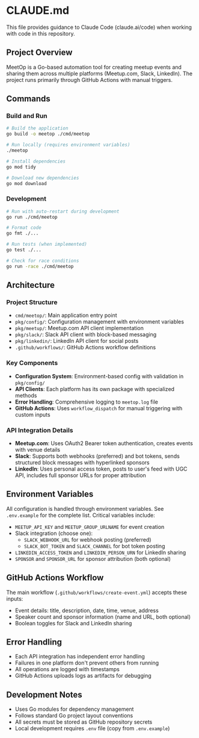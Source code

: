 # CLAUDE.md

This file provides guidance to Claude Code (claude.ai/code) when working with code in this repository.

## Project Overview

MeetOp is a Go-based automation tool for creating meetup events and sharing them across multiple platforms (Meetup.com, Slack, LinkedIn). The project runs primarily through GitHub Actions with manual triggers.

## Commands

### Build and Run
```bash
# Build the application
go build -o meetop ./cmd/meetop

# Run locally (requires environment variables)
./meetop

# Install dependencies
go mod tidy

# Download new dependencies
go mod download
```

### Development
```bash
# Run with auto-restart during development
go run ./cmd/meetop

# Format code
go fmt ./...

# Run tests (when implemented)
go test ./...

# Check for race conditions
go run -race ./cmd/meetop
```

## Architecture

### Project Structure
- `cmd/meetop/`: Main application entry point
- `pkg/config/`: Configuration management with environment variables
- `pkg/meetup/`: Meetup.com API client implementation
- `pkg/slack/`: Slack API client with block-based messaging
- `pkg/linkedin/`: LinkedIn API client for social posts
- `.github/workflows/`: GitHub Actions workflow definitions

### Key Components
- **Configuration System**: Environment-based config with validation in `pkg/config/`
- **API Clients**: Each platform has its own package with specialized methods
- **Error Handling**: Comprehensive logging to `meetop.log` file
- **GitHub Actions**: Uses `workflow_dispatch` for manual triggering with custom inputs

### API Integration Details
- **Meetup.com**: Uses OAuth2 Bearer token authentication, creates events with venue details
- **Slack**: Supports both webhooks (preferred) and bot tokens, sends structured block messages with hyperlinked sponsors
- **LinkedIn**: Uses personal access token, posts to user's feed with UGC API, includes full sponsor URLs for proper attribution

## Environment Variables

All configuration is handled through environment variables. See `.env.example` for the complete list. Critical variables include:
- `MEETUP_API_KEY` and `MEETUP_GROUP_URLNAME` for event creation
- Slack integration (choose one):
  - `SLACK_WEBHOOK_URL` for webhook posting (preferred)
  - `SLACK_BOT_TOKEN` and `SLACK_CHANNEL` for bot token posting
- `LINKEDIN_ACCESS_TOKEN` and `LINKEDIN_PERSON_URN` for LinkedIn sharing
- `SPONSOR` and `SPONSOR_URL` for sponsor attribution (both optional)

## GitHub Actions Workflow

The main workflow (`.github/workflows/create-event.yml`) accepts these inputs:
- Event details: title, description, date, time, venue, address
- Speaker count and sponsor information (name and URL, both optional)
- Boolean toggles for Slack and LinkedIn sharing

## Error Handling

- Each API integration has independent error handling
- Failures in one platform don't prevent others from running
- All operations are logged with timestamps
- GitHub Actions uploads logs as artifacts for debugging

## Development Notes

- Uses Go modules for dependency management
- Follows standard Go project layout conventions
- All secrets must be stored as GitHub repository secrets
- Local development requires `.env` file (copy from `.env.example`)